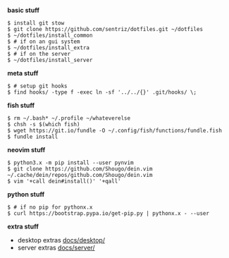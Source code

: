 **basic stuff**
```shell
$ install git stow
$ git clone https://github.com/sentriz/dotfiles.git ~/dotfiles
$ ~/dotfiles/install_common
$ # if on an gui system
$ ~/dotfiles/install_extra
$ # if on the server
$ ~/dotfiles/install_server
```

**meta stuff**
```shell
$ # setup git hooks
$ find hooks/ -type f -exec ln -sf '../../{}' .git/hooks/ \;
```

**fish stuff**
```shell
$ rm ~/.bash* ~/.profile ~/whateverelse
$ chsh -s $(which fish)
$ wget https://git.io/fundle -O ~/.config/fish/functions/fundle.fish
$ fundle install
```

**neovim stuff**
```shell
$ python3.x -m pip install --user pynvim
$ git clone https://github.com/Shougo/dein.vim ~/.cache/dein/repos/github.com/Shougo/dein.vim
$ vim '+call dein#install()' '+qall'
```

**python stuff**
```shell
$ # if no pip for pythonx.x
$ curl https://bootstrap.pypa.io/get-pip.py | pythonx.x - --user
```

**extra stuff**
  - desktop extras [docs/desktop/](https://github.com/sentriz/dotfiles/tree/master/docs/desktop)  
  - server extras [docs/server/](https://github.com/sentriz/dotfiles/tree/master/docs/server)  
